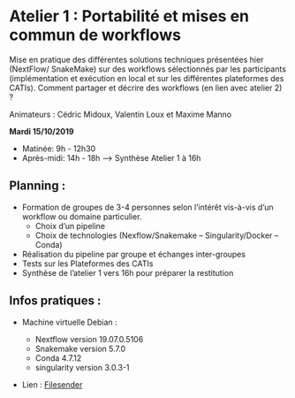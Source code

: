 # Atelier 1 : **Portabilité et mises en commun de workflows**

Mise en pratique des différentes solutions techniques présentées hier (NextFlow/ SnakeMake) sur des workflows sélectionnés par les participants (implémentation et exécution en local et sur les différentes plateformes des CATIs). Comment partager et décrire des workflows (en lien avec atelier 2)  ?

Animateurs : Cédric Midoux, Valentin Loux et Maxime Manno

**Mardi 15/10/2019**

* Matinée: 9h - 12h30
* Après-midi: 14h - 18h --> Synthèse Atelier 1 à 16h

## Planning :

* Formation de groupes de 3-4 personnes selon l’intérêt vis-à-vis d’un workflow ou domaine particulier.
  * Choix d’un pipeline
  * Choix de technologies (Nexflow/Snakemake – Singularity/Docker – Conda)
* Réalisation du pipeline par groupe et échanges inter-groupes
* Tests sur les Plateformes des CATIs
* Synthèse de l’atelier 1 vers 16h pour préparer la restitution


## Infos pratiques :

* Machine virtuelle Debian :
  * Nextflow version 19.07.0.5106
  * Snakemake version 5.7.0
  * Conda 4.7.12
  * singularity version 3.0.3-1

* Lien : [Filesender](https://filesender.renater.fr/?s=download&token=65908ef2-5c6b-0e57-a538-7e786fe2296a)


